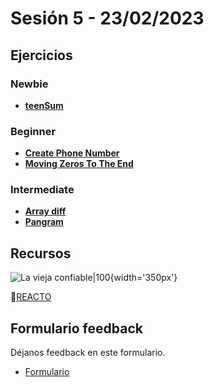 # Sesión 5 - 23/02/2023

## Ejercicios

### Newbie

- [**teenSum**](./exercises/teen-sum/README.md)

### Beginner

- [**Create Phone Number**](./exercises/create-phone-number/README.md)
- [**Moving Zeros To The End**](./exercises/move-zeros/README.md)

### Intermediate

- [**Array diff**](./exercises/array-diff/README.md)
- [**Pangram**](./exercises/pangram/README.md)

## Recursos

![La vieja confiable|100](https://user-images.githubusercontent.com/39414582/219725163-7917aae8-c0a8-4357-ac96-99d60f323959.png){width='350px'}

🔗[REACTO](https://www.youtube.com/watch?v=AoD3hLFxI5I)

## Formulario feedback

Déjanos feedback en este formulario.

- [Formulario](https://forms.gle/rnAV7QAZFqzndaZp8)
